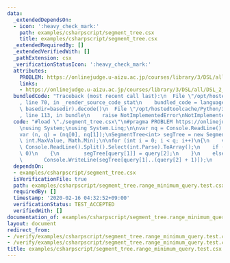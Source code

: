 ```yaml
---
data:
  _extendedDependsOn:
  - icon: ':heavy_check_mark:'
    path: examples/csharpscript/segment_tree.csx
    title: examples/csharpscript/segment_tree.csx
  _extendedRequiredBy: []
  _extendedVerifiedWith: []
  _pathExtension: csx
  _verificationStatusIcon: ':heavy_check_mark:'
  attributes:
    PROBLEM: https://onlinejudge.u-aizu.ac.jp/courses/library/3/DSL/all/DSL_2_A
    links:
    - https://onlinejudge.u-aizu.ac.jp/courses/library/3/DSL/all/DSL_2_A
  bundledCode: "Traceback (most recent call last):\n  File \"/opt/hostedtoolcache/Python/3.8.5/x64/lib/python3.8/site-packages/onlinejudge_verify/documentation/build.py\"\
    , line 70, in _render_source_code_stat\n    bundled_code = language.bundle(stat.path,\
    \ basedir=basedir).decode()\n  File \"/opt/hostedtoolcache/Python/3.8.5/x64/lib/python3.8/site-packages/onlinejudge_verify/languages/csharpscript.py\"\
    , line 113, in bundle\n    raise NotImplementedError\nNotImplementedError\n"
  code: "#load \"./segment_tree.csx\"\n#pragma PROBLEM https://onlinejudge.u-aizu.ac.jp/courses/library/3/DSL/all/DSL_2_A\n\
    \nusing System;\nusing System.Linq;\n\nvar nq = Console.ReadLine().Split().Select(int.Parse).ToArray();\n\
    var (n, q) = (nq[0], nq[1]);\nSegmentTree<int> segTree = new SegmentTree<int>(n,\
    \ int.MaxValue, Math.Min);\n\nfor (int i = 0; i < q; i++)\n{\n    var query =\
    \ Console.ReadLine().Split().Select(int.Parse).ToArray();\n    if (query[0] ==\
    \ 0)\n    {\n        segTree[query[1]] = query[2];\n    }\n    else\n    {\n \
    \       Console.WriteLine(segTree[query[1]..(query[2] + 1)]);\n    }\n}\n"
  dependsOn:
  - examples/csharpscript/segment_tree.csx
  isVerificationFile: true
  path: examples/csharpscript/segment_tree.range_minimum_query.test.csx
  requiredBy: []
  timestamp: '2020-02-16 04:32:52+09:00'
  verificationStatus: TEST_ACCEPTED
  verifiedWith: []
documentation_of: examples/csharpscript/segment_tree.range_minimum_query.test.csx
layout: document
redirect_from:
- /verify/examples/csharpscript/segment_tree.range_minimum_query.test.csx
- /verify/examples/csharpscript/segment_tree.range_minimum_query.test.csx.html
title: examples/csharpscript/segment_tree.range_minimum_query.test.csx
---
```

